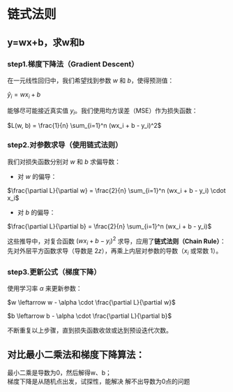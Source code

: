 # 链式法则

## y=wx+b，求w和b

### step1.梯度下降法（Gradient Descent）

在一元线性回归中，我们希望找到参数 $w$ 和 $b$，使得预测值：

$\hat{y}_i = wx_i + b$

能够尽可能接近真实值 $y_i$。我们使用均方误差（MSE）作为损失函数：

$L(w, b) = \frac{1}{n} \sum_{i=1}^n (wx_i + b - y_i)^2$

### step2.对参数求导（使用链式法则）

我们对损失函数分别对 $w$ 和 $b$ 求偏导数：

- 对 $w$ 的偏导：

$\frac{\partial L}{\partial w} = \frac{2}{n} \sum_{i=1}^n (wx_i + b - y_i) \cdot x_i$

- 对 $b$ 的偏导：

$\frac{\partial L}{\partial b} = \frac{2}{n} \sum_{i=1}^n (wx_i + b - y_i)$

这些推导中，对复合函数 $(wx_i + b - y_i)^2$ 求导，应用了**链式法则（Chain Rule）**：先对外层平方函数求导（导数是 $2z$），再乘上内层对参数的导数（$x_i$ 或常数 1）。

### step3.更新公式（梯度下降）

使用学习率 $\alpha$ 来更新参数：

$w \leftarrow w - \alpha \cdot \frac{\partial L}{\partial w}$

$b \leftarrow b - \alpha \cdot \frac{\partial L}{\partial b}$  

不断重复以上步骤，直到损失函数收敛或达到预设迭代次数。


## 对比最小二乘法和梯度下降算法：
最小二乘是导数为0，然后解得w、b；  
梯度下降是从随机点出发，试探性，能解决 解不出导数为0点的问题
